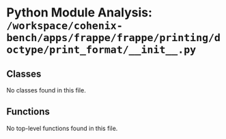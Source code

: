 # Python Module Analysis: `/workspace/cohenix-bench/apps/frappe/frappe/printing/doctype/print_format/__init__.py`

## Classes

No classes found in this file.


## Functions

No top-level functions found in this file.

